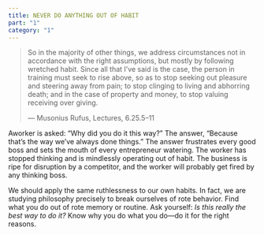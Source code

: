 ```yaml
---
title: NEVER DO ANYTHING OUT OF HABIT
part: "1"
category: "1"
---
```


> So in the majority of other things, we address circumstances not in accordance with the right assumptions, but mostly by following wretched habit. Since all that I’ve said is the case, the person in training must seek to rise above, so as to stop seeking out pleasure and steering away from pain; to stop clinging to living and abhorring death; and in the case of property and money, to stop valuing receiving over giving.
>
> — Musonius Rufus, Lectures, 6.25.5–11

Aworker is asked: “Why did you do it this way?” The answer, “Because that’s the way we’ve always done things.” The answer frustrates every good boss and sets the mouth of every entrepreneur watering. The worker has stopped thinking and is mindlessly operating out of habit. The business is ripe for disruption by a competitor, and the worker will probably get fired by any thinking boss.

We should apply the same ruthlessness to our own habits. In fact, we are studying philosophy precisely to break ourselves of rote behavior. Find what you do out of rote memory or routine. Ask yourself: _Is this really the best way to do it?_ Know why you do what you do—do it for the right reasons.
